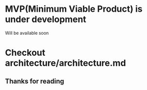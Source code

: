 # MVP(Minimum Viable Product) is under development

Will be available soon

# Checkout architecture/architecture.md

## Thanks for reading
